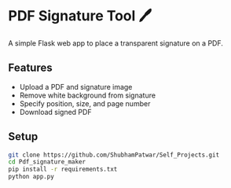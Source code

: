 # PDF Signature Tool 🖊️

A simple Flask web app to place a transparent signature on a PDF.

## Features

- Upload a PDF and signature image
- Remove white background from signature
- Specify position, size, and page number
- Download signed PDF

## Setup

```bash
git clone https://github.com/ShubhamPatwar/Self_Projects.git
cd Pdf_signature_maker
pip install -r requirements.txt
python app.py
